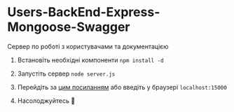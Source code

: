 # Users-BackEnd-Express-Mongoose-Swagger

Сервер по роботі з користувачами та документацією

1) Встановіть необхідні компоненти `npm install -d`

2) Запустіть сервер `node server.js`

3) Перейдіть за [цим посиланням](http://localhost:15000) або введіть у браузері `localhost:15000`

4) Насолоджуйтесь 🤠

